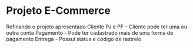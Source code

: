 # Projeto E-Commerce

Refinando o projeto apresentado
Cliente PJ e PF - Cliente pode ter uma ou outra conta
Pagamento - Pode ter cadastrado mais de uma forma de pagamento
Entrega - Possui status e código de rastreio
